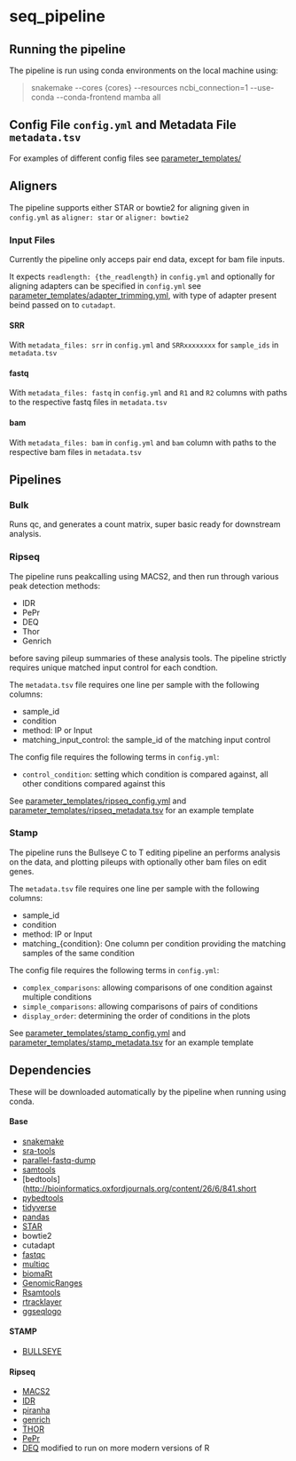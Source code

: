 # seq_pipeline

## Running the pipeline

The pipeline is run using conda environments on the local machine using:

> snakemake --cores {cores} --resources ncbi_connection=1 --use-conda --conda-frontend mamba all

## Config File `config.yml` and Metadata File `metadata.tsv`

For examples of different config files see [parameter_templates/](https://github.com/ksomf/seq_pipeline/tree/main/parameter_templates)

## Aligners

The pipeline supports either STAR or bowtie2 for aligning given in `config.yml` as `aligner: star` or `aligner: bowtie2`

### Input Files

Currently the pipeline only acceps pair end data, except for bam file inputs.

It expects `readlength: {the_readlength}` in `config.yml` and optionally for aligning adapters can be specified in `config.yml` see [parameter_templates/adapter_trimming.yml](https://github.com/ksomf/seq_pipeline/tree/main/parameter_templates/adapter_trimming.yml), with type of adapter present beind passed on to `cutadapt`.

#### SRR

With `metadata_files: srr` in `config.yml` and `SRRxxxxxxxx` for `sample_ids` in `metadata.tsv`

#### fastq

With `metadata_files: fastq` in `config.yml` and `R1` and `R2` columns with paths to the respective fastq files in `metadata.tsv`

#### bam

With `metadata_files: bam` in `config.yml` and `bam` column with paths to the respective bam files in `metadata.tsv`

## Pipelines

### Bulk

Runs qc, and generates a count matrix, super basic ready for downstream analysis.

### Ripseq

The pipeline runs peakcalling using MACS2, and then run through various peak detection methods:

- IDR
- PePr
- DEQ
- Thor
- Genrich

before saving pileup summaries of these analysis tools. The pipeline strictly requires unique matched input control for each condtion.

The `metadata.tsv` file requires one line per sample with the following columns:

- sample_id
- condition
- method: IP or Input
- matching_input_control: the sample_id of the matching input control

The config file requires the following terms in `config.yml`:

- `control_condition`: setting which condition is compared against, all other conditions compared against this

See [parameter_templates/ripseq_config.yml](https://github.com/ksomf/seq_pipeline/blob/main/parameter_templates/ripseq_config.yml) and [parameter_templates/ripseq_metadata.tsv](https://github.com/ksomf/seq_pipeline/blob/main/parameter_templates/ripseq_metadata.tsv) for an example template

### Stamp

The pipeline runs the Bullseye C to T editing pipeline an performs analysis on the data, and plotting pileups with optionally other bam files on edit genes.

The `metadata.tsv` file requires one line per sample with the following columns:

- sample_id
- condition
- method: IP or Input
- matching_{condition}: One column per condition providing the matching samples of the same condition

The config file requires the following terms in `config.yml`:

- `complex_comparisons`: allowing comparisons of one condition against multiple conditions
- `simple_comparisons`: allowing comparisons of pairs of conditions
- `display_order`: determining the order of conditions in the plots

See [parameter_templates/stamp_config.yml](https://github.com/ksomf/seq_pipeline/blob/main/parameter_templates/stampeq_config.yml) and [parameter_templates/stamp_metadata.tsv](https://github.com/ksomf/seq_pipeline/blob/main/parameter_templates/stamp_metadata.tsv) for an example template

## Dependencies

These will be downloaded automatically by the pipeline when running using conda.

#### Base

- [snakemake](https://doi.org/10.12688/f1000research.29032.1)
- [sra-tools](https://github.com/ncbi/sra-tools)
- [parallel-fastq-dump](https://github.com/rvalieris/parallel-fastq-dump)
- [samtools](https://doi.org/10.1093/gigascience/giab008)
- [bedtools](http://bioinformatics.oxfordjournals.org/content/26/6/841.short
- [pybedtools](http://bioinformatics.oxfordjournals.org/content/27/24/3423)
- [tidyverse](doi:10.21105/joss.01686)
- [pandas](https://doi.org/10.5281/zenodo.3509134)
- [STAR](https://www.ncbi.nlm.nih.gov/pubmed/23104886)
- bowtie2
- cutadapt
- [fastqc](http://www.bioinformatics.babraham.ac.uk/projects/fastqc/)
- [multiqc](10.1093/bioinformatics/btw354)
- [biomaRt](10.18129/B9.bioc.biomaRt)
- [GenomicRanges](10.18129/B9.bioc.GenomicRanges)
- [Rsamtools](https://bioconductor.org/packages/Rsamtools)
- [rtracklayer](doi:10.1093/bioinformatics/btp328)
- [ggseqlogo](https://doi.org/10.1093/bioinformatics/btx469)

#### STAMP

- [BULLSEYE](https://doi.org/10.1016/j.molcel.2021.12.038)

#### Ripseq

- [MACS2](https://doi.org/10.1186/gb-2008-9-9-r137)
- [IDR](https://www.jstor.org/stable/23069353)
- [piranha](https://doi.org/10.1093%2Fbioinformatics%2Fbts569)
- [genrich](https://github.com/jsh58/Genrich)
- [THOR](https://doi.org/10.1186/s12859-023-05184-5)
- [PePr](https://doi.org/10.1093/bioinformatics/btu372)
- [DEQ](https://doi.org/10.1038/s41598-020-63355-3) modified to run on more modern versions of R
